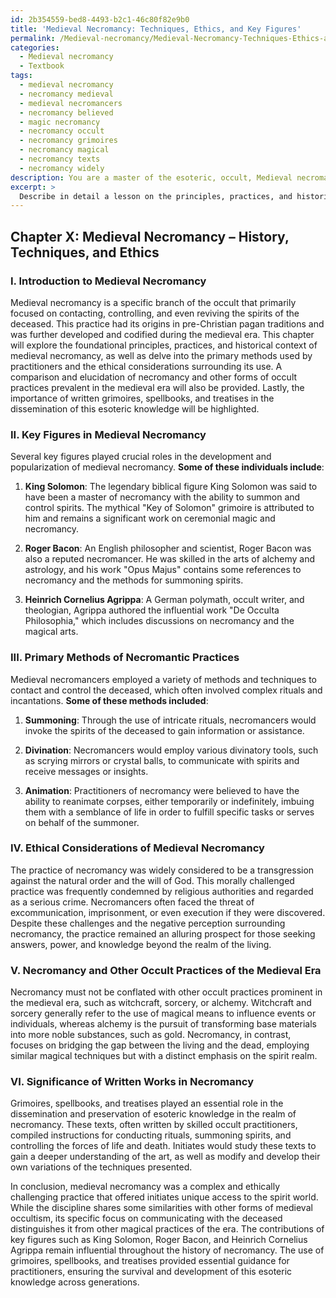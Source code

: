```yaml
---
id: 2b354559-bed8-4493-b2c1-46c80f82e9b0
title: 'Medieval Necromancy: Techniques, Ethics, and Key Figures'
permalink: /Medieval-necromancy/Medieval-Necromancy-Techniques-Ethics-and-Key-Figures/
categories:
  - Medieval necromancy
  - Textbook
tags:
  - medieval necromancy
  - necromancy medieval
  - medieval necromancers
  - necromancy believed
  - magic necromancy
  - necromancy occult
  - necromancy grimoires
  - necromancy magical
  - necromancy texts
  - necromancy widely
description: You are a master of the esoteric, occult, Medieval necromancy and education, you have written many textbooks on the subject in ways that provide students with rich and deep understanding of the subject. You are being asked to write textbook-like sections on a topic and you do it with full context, explainability, and reliability in accuracy to the true facts of the topic at hand, in a textbook style that a student would easily be able to learn from, in a rich, engaging, and contextual way. Always include relevant context (such as formulas and history), related concepts, and in a way that someone can gain deep insights from.
excerpt: > 
  Describe in detail a lesson on the principles, practices, and historical context of Medieval necromancy, including the key figures who contributed to its development, the primary methods used by practitioners, and the ethical considerations surrounding its use during that time period. Additionally, elucidate the differences between necromancy and other forms of occult practices prevalent in the medieval era, and highlight the significance of the written grimoires, spellbooks, and treatises in disseminating this esoteric knowledge to initiates.
---
```

## Chapter X: Medieval Necromancy – History, Techniques, and Ethics

### I. Introduction to Medieval Necromancy

Medieval necromancy is a specific branch of the occult that primarily focused on contacting, controlling, and even reviving the spirits of the deceased. This practice had its origins in pre-Christian pagan traditions and was further developed and codified during the medieval era. This chapter will explore the foundational principles, practices, and historical context of medieval necromancy, as well as delve into the primary methods used by practitioners and the ethical considerations surrounding its use. A comparison and elucidation of necromancy and other forms of occult practices prevalent in the medieval era will also be provided. Lastly, the importance of written grimoires, spellbooks, and treatises in the dissemination of this esoteric knowledge will be highlighted.

### II. Key Figures in Medieval Necromancy

Several key figures played crucial roles in the development and popularization of medieval necromancy. **Some of these individuals include**:

1. ****King Solomon****: The legendary biblical figure King Solomon was said to have been a master of necromancy with the ability to summon and control spirits. The mythical "Key of Solomon" grimoire is attributed to him and remains a significant work on ceremonial magic and necromancy.

2. ****Roger Bacon****: An English philosopher and scientist, Roger Bacon was also a reputed necromancer. He was skilled in the arts of alchemy and astrology, and his work "Opus Majus" contains some references to necromancy and the methods for summoning spirits.

3. ****Heinrich Cornelius Agrippa****: A German polymath, occult writer, and theologian, Agrippa authored the influential work "De Occulta Philosophia," which includes discussions on necromancy and the magical arts.

### III. Primary Methods of Necromantic Practices

Medieval necromancers employed a variety of methods and techniques to contact and control the deceased, which often involved complex rituals and incantations. **Some of these methods included**:

1. ****Summoning****: Through the use of intricate rituals, necromancers would invoke the spirits of the deceased to gain information or assistance.

2. ****Divination****: Necromancers would employ various divinatory tools, such as scrying mirrors or crystal balls, to communicate with spirits and receive messages or insights.

3. ****Animation****: Practitioners of necromancy were believed to have the ability to reanimate corpses, either temporarily or indefinitely, imbuing them with a semblance of life in order to fulfill specific tasks or serves on behalf of the summoner.

### IV. Ethical Considerations of Medieval Necromancy

The practice of necromancy was widely considered to be a transgression against the natural order and the will of God. This morally challenged practice was frequently condemned by religious authorities and regarded as a serious crime. Necromancers often faced the threat of excommunication, imprisonment, or even execution if they were discovered. Despite these challenges and the negative perception surrounding necromancy, the practice remained an alluring prospect for those seeking answers, power, and knowledge beyond the realm of the living.

### V. Necromancy and Other Occult Practices of the Medieval Era

Necromancy must not be conflated with other occult practices prominent in the medieval era, such as witchcraft, sorcery, or alchemy. Witchcraft and sorcery generally refer to the use of magical means to influence events or individuals, whereas alchemy is the pursuit of transforming base materials into more noble substances, such as gold. Necromancy, in contrast, focuses on bridging the gap between the living and the dead, employing similar magical techniques but with a distinct emphasis on the spirit realm.

### VI. Significance of Written Works in Necromancy

Grimoires, spellbooks, and treatises played an essential role in the dissemination and preservation of esoteric knowledge in the realm of necromancy. These texts, often written by skilled occult practitioners, compiled instructions for conducting rituals, summoning spirits, and controlling the forces of life and death. Initiates would study these texts to gain a deeper understanding of the art, as well as modify and develop their own variations of the techniques presented.

In conclusion, medieval necromancy was a complex and ethically challenging practice that offered initiates unique access to the spirit world. While the discipline shares some similarities with other forms of medieval occultism, its specific focus on communicating with the deceased distinguishes it from other magical practices of the era. The contributions of key figures such as King Solomon, Roger Bacon, and Heinrich Cornelius Agrippa remain influential throughout the history of necromancy. The use of grimoires, spellbooks, and treatises provided essential guidance for practitioners, ensuring the survival and development of this esoteric knowledge across generations.
